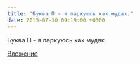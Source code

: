 ```yaml
---
title: "Буква П - я паркуюсь как мудак."
date: 2015-07-30 09:19:00 +0300
---
```


Буква П - я паркуюсь как мудак.

[Вложение](/assets/vk_photos/1/Ku2ZZj9y85Y.jpg)

